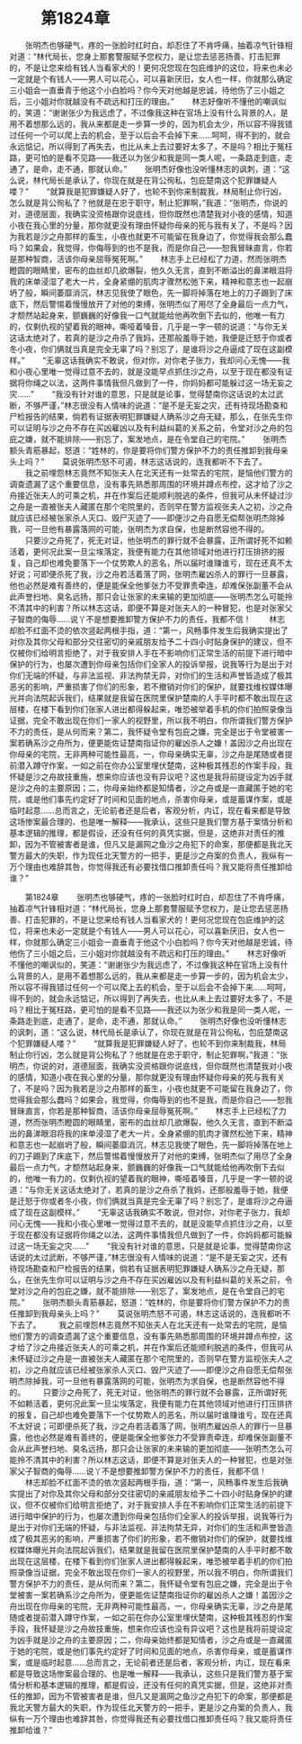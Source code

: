 # 　　第1824章
　　张明杰也够硬气，疼的一张脸时红时白，却忍住了不肯呼痛，抽着凉气针锋相对道：“林代局长，您身上那套警服赋予您权力，是让您去惩恶扬善、打击犯罪的，不是让您来给有钱人当看家犬的！更何况您现在包庇维护的这位，将来也未必一定就是个有钱人——男人可以花心，可以喜新厌旧，女人也一样，你就那么确定三小姐会一直垂青于他这个小白脸吗？你今天对他越是忠诚，待他伤了三小姐之后，三小姐对你就越没有不疏远和打压的理由。”
　　林志好像听不懂他的嘲讽似的，笑道：“谢谢张少为我远虑了，不过像我这种在官场上没有什么背景的人，是用不着想那么远的，我从来都是走一步算一步的，因为机会太少，所以容不得我错过任何一个可以爬上去的机会，至于以后会不会掉下来……呵呵，得不到的，就会永远惦记，所以得到了再失去，也比从未上去过要好太多了，不是吗？相比于冤枉路，更可怕的是看不见路——我还以为张少和我是同一类人呢，一条路走到底，走通了，是命，走不通，那就认命。”
　　张明杰好像也没听懂林志的讽刺，道：“这么说，林代局长是承认了，你现在就是在背公徇私，包庇楚南这个犯罪嫌疑人喽？”
　　“就算我是犯罪嫌疑人好了，也轮不到你来制裁我，林局制止你行凶，怎么就是背公徇私了？他就是在忠于职守，制止犯罪啊，”我道：“张明杰，你说的对，道德层面，我确实没资格跟你说底线，但你既然也清楚我对小夜的感情，知道小夜在我心里的分量，那你就更没有理由怀疑你母亲的死与我有关了，不是吗？因为我若是沙之舟那样的畜生，小夜也就更不可能留在我身边了，你觉得我会那么蠢吗？如果会，我觉得，你侮辱到的也不是我，而是你自己——恕我冒昧直言，你若是那种智商，活该你母亲屈辱冤死啊。”
　　林志手上已经松了力道，然而张明杰瞪圆的眼睛里，密布的血丝却几欲爆裂，他久久无言，直到不断溢出的鼻涕眼泪将我的床单浸湿了老大一片，全身紧绷的肌肉才骤然松弛下来，精神和意志也一起崩坍了般，瞬间萎靡消沉，林志见我使了眼色，先一脚将掉落在地上的刀子踢到了床底下，然后警惕着慢慢放开了对他的束缚，张明杰似了用尽了全身最后一点力气，才颓然站起身来，颤巍巍的好像我一口气就能给他再吹倒下去似的，他唯一有力的，仅剩仇视的望着我的眼神，嘶哑着嗓音，几乎是一字一顿的说道：“与你无关这话太绝对了，若真的是沙之舟杀了我妈，还那般羞辱于她，我便是迁怒于你或者冬小夜，你们俩就当真是完全无辜了吗？别忘了，是谁将沙之舟逼成了现在这副模样。”
　　“无辜这话我确实不敢说，但对你，对你老子张力，我却问心无愧——我和小夜心里唯一觉得过意不去的，就是没能早点抓住沙之舟，以至于现在都没有证据将你绳之以法，这两件事情我但凡做到了一件，你妈妈都可能躲过这一场无妄之灾……”
　　“我没有针对谁的意思，只是就是论事，觉得楚南你这话说的太过武断，不够严谨，”林志很没有人情味的说道：“是不是无妄之灾，还有待现场勘查和尸检报告的结果，倘若有证据表明犯罪嫌疑人确系沙之舟无疑，那么，在张先生你可以证明与沙之舟不存在买凶雇凶以及有利益纠葛的关系之前，令堂对沙之舟的包庇之嫌，就不能排除——别忘了，案发地点，是在令堂自己的宅院。”
　　张明杰额头青筋暴起，怒道：“姓林的，你是要将你们警方保护不力的责任推卸到我母亲头上吗？”
　　莫说张明杰怒不可遏，林志这话说的，连我都听不下去了。
　　我之前埋怨林志竟然不知张夫人在北天还有一处常去的宅院，是恼他们警方的调查遗漏了这个重要信息，没有事先熟悉那周围的环境并蹲点布控，这才给了沙之舟接近张夫人的可乘之机，并在作案后还能顺利脱逃的条件，但我可从未怀疑过沙之舟是一直被张夫人藏匿在那个宅院里的，否则早在警方监视张夫人之初，沙之舟就应该已经被张家杀人灭口、毁尸灭迹了——即便沙之舟自愿无偿帮张明杰除掉我，可一旦他有暴露落网的可能，张明杰为求自保，也是断然容他不得的。
　　只要沙之舟死了，死无对证，他张明杰的罪行就不会暴露，正所谓好死不如赖活着，更何况此案一旦尘埃落定，我便有能力在其他领域对他进行打压排挤的报复，自己却也难免要落下一个仗势欺人的恶名，所以届时谁赚谁亏，现在还真不太好说；可即便杀死了我，沙之舟若活着落了网，张明杰雇凶杀人的罪行一旦暴露，他也必然是难有善终的，便是能保全他爹张力不受罪责牵连，却难保张副董不会从此声誉扫地、臭名远扬，那只会让张家的未来输的更加彻底——张明杰怎么可能拎不清其中的利害？所以林志这话，即便不算是对张夫人的一种冒犯，也是对张家父子智商的侮辱……说丫不是想要推卸警方保护不力的责任，我都不信！
　　林志却脸不红面不烫的依次竖起两根手指，道：“第一，风畅事件发生后我确实提出了对你及其你父母和部分交往密切的亲戚朋友给予二十四小时贴身保护的建议，但不仅被你们给明言拒绝了，对于我安排人手在不影响你们正常生活的前提下进行暗中保护的行为，也屡次遭到你母亲包括你们全家人的投诉举报，说我等行为是出于对你们无端的怀疑，与非法监视、非法拘禁无异，对你们的生活和声誉皆造成了极其恶劣的影响，严重损害了你们的形象，若不撤销对你们的保护，就要找维权媒体曝光并向法院起诉我们，结果就是我留在医院里保护楚南的人手平时都不敢出现在这层楼，在楼下看到你们张家人进出都得躲起来，唯恐被举着手机的你们拍照录像当证据，完全不敢出现在你们一家人的视野里，所以我不明白，你所谓我们警方保护不力的责任，是从何而来？第二，我怀疑令堂有包庇之嫌，完全是出于令堂被害一案若确系沙之舟所为，便更能佐证楚南指证你的雇凶杀人之嫌！盖因沙之舟出现在你母亲的宅院，无非两种可能性最高，一，你母亲确实无辜，沙之舟是尾随或者提前潜入蹲守作案，一如之前在你办公室里埋伏楚南，这种极其残忍的作案手段，我怀疑是沙之舟故技重施，想来你应该也没有异议吧？这也是我将前提设定为凶手就是沙之舟的主要原因；二，你母亲始终都是知情者，沙之舟或是一直藏匿于她的宅院，或是他们事先约定好了时间和见面的地点，杀害你母亲，或是蓄谋作案，或是临时起意……总而言之，无论前者还是后者，客观分析，内讧，现在看来都是导致这场惨案最合理的、也是唯一解释——我承认，这些只是我们警方基于案情分析和基本逻辑的推理，都是假设，还没有任何的真凭实据，但是，这绝非对责任的推卸，因为不管被害者是谁，但凡又是漏网之鱼沙之舟犯下的命案，那便都是我北天警方最大的失职，作为现任北天警方的一把手，更是沙之舟案的负责人，我纵有一万个理由也难辞其咎，你觉得我还有必要找借口推卸责任吗？我又能将责任推卸给谁？”

　　第1824章
　　张明杰也够硬气，疼的一张脸时红时白，却忍住了不肯呼痛，抽着凉气针锋相对道：“林代局长，您身上那套警服赋予您权力，是让您去惩恶扬善、打击犯罪的，不是让您来给有钱人当看家犬的！更何况您现在包庇维护的这位，将来也未必一定就是个有钱人——男人可以花心，可以喜新厌旧，女人也一样，你就那么确定三小姐会一直垂青于他这个小白脸吗？你今天对他越是忠诚，待他伤了三小姐之后，三小姐对你就越没有不疏远和打压的理由。”
　　林志好像听不懂他的嘲讽似的，笑道：“谢谢张少为我远虑了，不过像我这种在官场上没有什么背景的人，是用不着想那么远的，我从来都是走一步算一步的，因为机会太少，所以容不得我错过任何一个可以爬上去的机会，至于以后会不会掉下来……呵呵，得不到的，就会永远惦记，所以得到了再失去，也比从未上去过要好太多了，不是吗？相比于冤枉路，更可怕的是看不见路——我还以为张少和我是同一类人呢，一条路走到底，走通了，是命，走不通，那就认命。”
　　张明杰好像也没听懂林志的讽刺，道：“这么说，林代局长是承认了，你现在就是在背公徇私，包庇楚南这个犯罪嫌疑人喽？”
　　“就算我是犯罪嫌疑人好了，也轮不到你来制裁我，林局制止你行凶，怎么就是背公徇私了？他就是在忠于职守，制止犯罪啊，”我道：“张明杰，你说的对，道德层面，我确实没资格跟你说底线，但你既然也清楚我对小夜的感情，知道小夜在我心里的分量，那你就更没有理由怀疑你母亲的死与我有关了，不是吗？因为我若是沙之舟那样的畜生，小夜也就更不可能留在我身边了，你觉得我会那么蠢吗？如果会，我觉得，你侮辱到的也不是我，而是你自己——恕我冒昧直言，你若是那种智商，活该你母亲屈辱冤死啊。”
　　林志手上已经松了力道，然而张明杰瞪圆的眼睛里，密布的血丝却几欲爆裂，他久久无言，直到不断溢出的鼻涕眼泪将我的床单浸湿了老大一片，全身紧绷的肌肉才骤然松弛下来，精神和意志也一起崩坍了般，瞬间萎靡消沉，林志见我使了眼色，先一脚将掉落在地上的刀子踢到了床底下，然后警惕着慢慢放开了对他的束缚，张明杰似了用尽了全身最后一点力气，才颓然站起身来，颤巍巍的好像我一口气就能给他再吹倒下去似的，他唯一有力的，仅剩仇视的望着我的眼神，嘶哑着嗓音，几乎是一字一顿的说道：“与你无关这话太绝对了，若真的是沙之舟杀了我妈，还那般羞辱于她，我便是迁怒于你或者冬小夜，你们俩就当真是完全无辜了吗？别忘了，是谁将沙之舟逼成了现在这副模样。”
　　“无辜这话我确实不敢说，但对你，对你老子张力，我却问心无愧——我和小夜心里唯一觉得过意不去的，就是没能早点抓住沙之舟，以至于现在都没有证据将你绳之以法，这两件事情我但凡做到了一件，你妈妈都可能躲过这一场无妄之灾……”
　　“我没有针对谁的意思，只是就是论事，觉得楚南你这话说的太过武断，不够严谨，”林志很没有人情味的说道：“是不是无妄之灾，还有待现场勘查和尸检报告的结果，倘若有证据表明犯罪嫌疑人确系沙之舟无疑，那么，在张先生你可以证明与沙之舟不存在买凶雇凶以及有利益纠葛的关系之前，令堂对沙之舟的包庇之嫌，就不能排除——别忘了，案发地点，是在令堂自己的宅院。”
　　张明杰额头青筋暴起，怒道：“姓林的，你是要将你们警方保护不力的责任推卸到我母亲头上吗？”
　　莫说张明杰怒不可遏，林志这话说的，连我都听不下去了。
　　我之前埋怨林志竟然不知张夫人在北天还有一处常去的宅院，是恼他们警方的调查遗漏了这个重要信息，没有事先熟悉那周围的环境并蹲点布控，这才给了沙之舟接近张夫人的可乘之机，并在作案后还能顺利脱逃的条件，但我可从未怀疑过沙之舟是一直被张夫人藏匿在那个宅院里的，否则早在警方监视张夫人之初，沙之舟就应该已经被张家杀人灭口、毁尸灭迹了——即便沙之舟自愿无偿帮张明杰除掉我，可一旦他有暴露落网的可能，张明杰为求自保，也是断然容他不得的。
　　只要沙之舟死了，死无对证，他张明杰的罪行就不会暴露，正所谓好死不如赖活着，更何况此案一旦尘埃落定，我便有能力在其他领域对他进行打压排挤的报复，自己却也难免要落下一个仗势欺人的恶名，所以届时谁赚谁亏，现在还真不太好说；可即便杀死了我，沙之舟若活着落了网，张明杰雇凶杀人的罪行一旦暴露，他也必然是难有善终的，便是能保全他爹张力不受罪责牵连，却难保张副董不会从此声誉扫地、臭名远扬，那只会让张家的未来输的更加彻底——张明杰怎么可能拎不清其中的利害？所以林志这话，即便不算是对张夫人的一种冒犯，也是对张家父子智商的侮辱……说丫不是想要推卸警方保护不力的责任，我都不信！
　　林志却脸不红面不烫的依次竖起两根手指，道：“第一，风畅事件发生后我确实提出了对你及其你父母和部分交往密切的亲戚朋友给予二十四小时贴身保护的建议，但不仅被你们给明言拒绝了，对于我安排人手在不影响你们正常生活的前提下进行暗中保护的行为，也屡次遭到你母亲包括你们全家人的投诉举报，说我等行为是出于对你们无端的怀疑，与非法监视、非法拘禁无异，对你们的生活和声誉皆造成了极其恶劣的影响，严重损害了你们的形象，若不撤销对你们的保护，就要找维权媒体曝光并向法院起诉我们，结果就是我留在医院里保护楚南的人手平时都不敢出现在这层楼，在楼下看到你们张家人进出都得躲起来，唯恐被举着手机的你们拍照录像当证据，完全不敢出现在你们一家人的视野里，所以我不明白，你所谓我们警方保护不力的责任，是从何而来？第二，我怀疑令堂有包庇之嫌，完全是出于令堂被害一案若确系沙之舟所为，便更能佐证楚南指证你的雇凶杀人之嫌！盖因沙之舟出现在你母亲的宅院，无非两种可能性最高，一，你母亲确实无辜，沙之舟是尾随或者提前潜入蹲守作案，一如之前在你办公室里埋伏楚南，这种极其残忍的作案手段，我怀疑是沙之舟故技重施，想来你应该也没有异议吧？这也是我将前提设定为凶手就是沙之舟的主要原因；二，你母亲始终都是知情者，沙之舟或是一直藏匿于她的宅院，或是他们事先约定好了时间和见面的地点，杀害你母亲，或是蓄谋作案，或是临时起意……总而言之，无论前者还是后者，客观分析，内讧，现在看来都是导致这场惨案最合理的、也是唯一解释——我承认，这些只是我们警方基于案情分析和基本逻辑的推理，都是假设，还没有任何的真凭实据，但是，这绝非对责任的推卸，因为不管被害者是谁，但凡又是漏网之鱼沙之舟犯下的命案，那便都是我北天警方最大的失职，作为现任北天警方的一把手，更是沙之舟案的负责人，我纵有一万个理由也难辞其咎，你觉得我还有必要找借口推卸责任吗？我又能将责任推卸给谁？”
